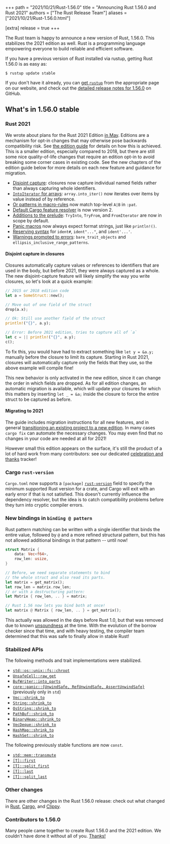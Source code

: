+++
path = "2021/10/21/Rust-1.56.0"
title = "Announcing Rust 1.56.0 and Rust 2021"
authors = ["The Rust Release Team"]
aliases = ["2021/10/21/Rust-1.56.0.html"]

[extra]
release = true
+++

The Rust team is happy to announce a new version of Rust, 1.56.0. This stabilizes the 2021 edition as well.
Rust is a programming language empowering everyone to build reliable and efficient software.

If you have a previous version of Rust installed via rustup, getting Rust 1.56.0 is as easy as:

```console
$ rustup update stable
```

If you don't have it already, you can [get `rustup`][install]
from the appropriate page on our website, and check out the
[detailed release notes for 1.56.0][notes] on GitHub.

[install]: https://www.rust-lang.org/install.html
[notes]: https://github.com/rust-lang/rust/blob/master/RELEASES.md#version-1560-2021-10-21

## What's in 1.56.0 stable

### Rust 2021

We wrote about plans for the Rust 2021 Edition [in May](https://blog.rust-lang.org/2021/05/11/edition-2021.html).
Editions are a mechanism for opt-in changes that may otherwise pose backwards compatibility risk. See [the edition guide](https://doc.rust-lang.org/stable/edition-guide/editions/index.html) for details on how this is achieved.
This is a smaller edition, especially compared to 2018, but there
are still some nice quality-of-life changes that require an edition opt-in to
avoid breaking some corner cases in existing code. See the new chapters of the
edition guide below for more details on each new feature and guidance for
migration.

* [Disjoint capture](https://doc.rust-lang.org/edition-guide/rust-2021/disjoint-capture-in-closures.html): closures now capture individual named fields rather than always capturing whole identifiers.
* [`IntoIterator` for arrays](https://doc.rust-lang.org/edition-guide/rust-2021/IntoIterator-for-arrays.html): `array.into_iter()` now iterates over items by value instead of by reference.
* [Or patterns in macro-rules](https://doc.rust-lang.org/edition-guide/rust-2021/or-patterns-macro-rules.html) now match top-level `A|B` in `:pat`.
* [Default Cargo feature resolver](https://doc.rust-lang.org/edition-guide/rust-2021/default-cargo-resolver.html) is now version 2.
* [Additions to the prelude](https://doc.rust-lang.org/edition-guide/rust-2021/prelude.html): `TryInto`, `TryFrom`, and `FromIterator` are now in scope by default.
* [Panic macros](https://doc.rust-lang.org/edition-guide/rust-2021/panic-macro-consistency.html) now always expect format strings, just like `println!()`.
* [Reserving syntax](https://doc.rust-lang.org/edition-guide/rust-2021/reserving-syntax.html) for `ident#`, `ident"..."`, and `ident'...'`.
* [Warnings promoted to errors](https://doc.rust-lang.org/edition-guide/rust-2021/warnings-promoted-to-error.html): `bare_trait_objects` and `ellipsis_inclusive_range_patterns`.

#### Disjoint capture in closures

Closures automatically capture values or references to identifiers that are
used in the body, but before 2021, they were always captured as a whole. The new
disjoint-capture feature will likely simplify the way you write closures, so
let's look at a quick example:

```rust
// 2015 or 2018 edition code
let a = SomeStruct::new();

// Move out of one field of the struct
drop(a.x);

// Ok: Still use another field of the struct
println!("{}", a.y);

// Error: Before 2021 edition, tries to capture all of `a`
let c = || println!("{}", a.y);
c();
```

To fix this, you would have had to extract something like `let y = &a.y;`
manually before the closure to limit its capture. Starting in Rust 2021,
closures will automatically capture only the fields that they use, so the
above example will compile fine!

This new behavior is only activated in the new edition, since it can change
the order in which fields are dropped. As for all edition changes, an
automatic migration is available, which will update your closures for which
this matters by inserting `let _ = &a;` inside the closure to force the
entire struct to be captured as before.

#### Migrating to 2021

The guide includes migration instructions for all new features, and in general
[transitioning an existing project to a new edition](https://doc.rust-lang.org/edition-guide/editions/transitioning-an-existing-project-to-a-new-edition.html).
In many cases `cargo fix` can automate the necessary changes. You may even
find that no changes in your code are needed at all for 2021!

However small this edition appears on the surface, it's still the product
of a lot of hard work from many contributors: see our dedicated
[celebration and thanks](https://github.com/rust-lang/rust/issues/88623) tracker!

### Cargo `rust-version`

`Cargo.toml` now supports a `[package]` [`rust-version`] field to specify
the minimum supported Rust version for a crate, and Cargo will exit with an
early error if that is not satisfied. This doesn't currently influence the
dependency resolver, but the idea is to catch compatibility problems before
they turn into cryptic compiler errors.

[`rust-version`]: https://doc.rust-lang.org/cargo/reference/manifest.html#the-rust-version-field

### New bindings in `binding @ pattern`

Rust pattern matching can be written with a single identifier that binds
the entire value, followed by `@` and a more refined structural pattern,
but this has not allowed additional bindings in that pattern -- until now!

```rust
struct Matrix {
    data: Vec<f64>,
    row_len: usize,
}

// Before, we need separate statements to bind
// the whole struct and also read its parts.
let matrix = get_matrix();
let row_len = matrix.row_len;
// or with a destructuring pattern:
let Matrix { row_len, .. } = matrix;

// Rust 1.56 now lets you bind both at once!
let matrix @ Matrix { row_len, .. } = get_matrix();
```

This actually was allowed in the days before Rust 1.0, but that was removed
due to known [unsoundness](https://github.com/rust-lang/rust/pull/16053) at
the time. With the evolution of the borrow checker since that time, and with
heavy testing, the compiler team determined that this was safe to finally
allow in stable Rust!

### Stabilized APIs

The following methods and trait implementations were stabilized.

- [`std::os::unix::fs::chroot`]
- [`UnsafeCell::raw_get`]
- [`BufWriter::into_parts`]
- [`core::panic::{UnwindSafe, RefUnwindSafe, AssertUnwindSafe}`]\
  \(previously only in `std`)
- [`Vec::shrink_to`]
- [`String::shrink_to`]
- [`OsString::shrink_to`]
- [`PathBuf::shrink_to`]
- [`BinaryHeap::shrink_to`]
- [`VecDeque::shrink_to`]
- [`HashMap::shrink_to`]
- [`HashSet::shrink_to`]

The following previously stable functions are now `const`.

- [`std::mem::transmute`]
- [`[T]::first`][`slice::first`]
- [`[T]::split_first`][`slice::split_first`]
- [`[T]::last`][`slice::last`]
- [`[T]::split_last`][`slice::split_last`]

[`std::os::unix::fs::chroot`]: https://doc.rust-lang.org/stable/std/os/unix/fs/fn.chroot.html
[`UnsafeCell::raw_get`]: https://doc.rust-lang.org/stable/std/cell/struct.UnsafeCell.html#method.raw_get
[`BufWriter::into_parts`]: https://doc.rust-lang.org/stable/std/io/struct.BufWriter.html#method.into_parts
[`core::panic::{UnwindSafe, RefUnwindSafe, AssertUnwindSafe}`]: https://github.com/rust-lang/rust/pull/84662
[`Vec::shrink_to`]: https://doc.rust-lang.org/stable/std/vec/struct.Vec.html#method.shrink_to
[`String::shrink_to`]: https://doc.rust-lang.org/stable/std/string/struct.String.html#method.shrink_to
[`OsString::shrink_to`]: https://doc.rust-lang.org/stable/std/ffi/struct.OsString.html#method.shrink_to
[`PathBuf::shrink_to`]: https://doc.rust-lang.org/stable/std/path/struct.PathBuf.html#method.shrink_to
[`BinaryHeap::shrink_to`]: https://doc.rust-lang.org/stable/std/collections/struct.BinaryHeap.html#method.shrink_to
[`VecDeque::shrink_to`]: https://doc.rust-lang.org/stable/std/collections/struct.VecDeque.html#method.shrink_to
[`HashMap::shrink_to`]: https://doc.rust-lang.org/stable/std/collections/hash_map/struct.HashMap.html#method.shrink_to
[`HashSet::shrink_to`]: https://doc.rust-lang.org/stable/std/collections/hash_set/struct.HashSet.html#method.shrink_to
[`std::mem::transmute`]: https://doc.rust-lang.org/stable/std/mem/fn.transmute.html
[`slice::first`]: https://doc.rust-lang.org/stable/std/primitive.slice.html#method.first
[`slice::split_first`]: https://doc.rust-lang.org/stable/std/primitive.slice.html#method.split_first
[`slice::last`]: https://doc.rust-lang.org/stable/std/primitive.slice.html#method.last
[`slice::split_last`]: https://doc.rust-lang.org/stable/std/primitive.slice.html#method.split_last

### Other changes

There are other changes in the Rust 1.56.0 release: check out what changed in
[Rust](https://github.com/rust-lang/rust/blob/master/RELEASES.md#version-1560-2021-10-21),
[Cargo](https://doc.rust-lang.org/nightly/cargo/CHANGELOG.html#cargo-156-2021-10-21),
and [Clippy](https://github.com/rust-lang/rust-clippy/blob/master/CHANGELOG.md#rust-156).

### Contributors to 1.56.0

Many people came together to create Rust 1.56.0 and the 2021 edition.
We couldn't have done it without all of you.
[Thanks!](https://thanks.rust-lang.org/rust/1.56.0/)
